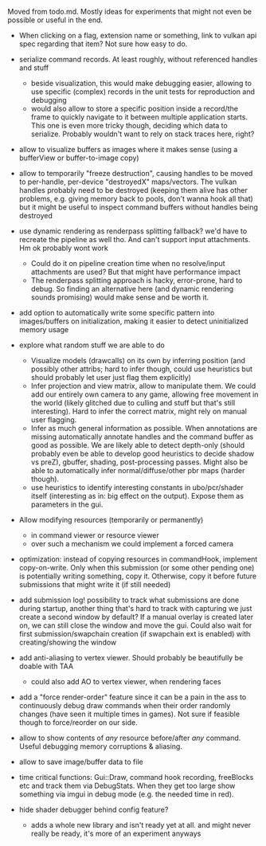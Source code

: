 Moved from todo.md. Mostly ideas for experiments that might not even
be possible or useful in the end.

- When clicking on a flag, extension name or something, link to vulkan api spec
  regarding that item? Not sure how easy to do.
- serialize command records. At least roughly, without referenced handles
  and stuff
  	- beside visualization, this would make debugging easier, allowing
	  to use specific (complex) records in the unit tests for reproduction
	  and debugging
	- would also allow to store a specific position inside a record/the frame
	  to quickly navigate to it between multiple application starts.
	  This one is even more tricky though, deciding which data to serialize.
	  Probably wouldn't want to rely on stack traces here, right?

- allow to visualize buffers as images where it makes sense 
  (using a bufferView or buffer-to-image copy)
- allow to temporarily "freeze destruction", causing handles to be
  moved to per-handle, per-device "destroyedX" maps/vectors.
  The vulkan handles probably need to be destroyed (keeping them alive
  has other problems, e.g. giving memory back to pools, don't wanna
  hook all that) but it might be useful to inspect command buffers without
  handles being destroyed

- use dynamic rendering as renderpass splitting fallback?
  we'd have to recreate the pipeline as well tho. And can't support
  input attachments. Hm ok probably wont work
  	- Could do it on pipeline creation time when no resolve/input
	  attachments are used? But that might have performance impact
	- The renderpass splitting approach is hacky, error-prone, hard
	  to debug. So finding an alternative here (and dynamic rendering
	  sounds promising) would make sense and be worth it.

- add option to automatically write some specific pattern into images/buffers
  on initialization, making it easier to detect uninitialized memory usage

- explore what random stuff we are able to do
	- Visualize models (drawcalls) on its own by inferring
	  position (and possibly other attribs; hard to infer though, could use heuristics
	  but should probably let user just flag them explicitly)
	- Infer projection and view matrix, allow to manipulate them.
	  We could add our entirely own camera to any game, allowing free movement
	  in the world (likely glitched due to culling and stuff but that's still interesting).
	  Hard to infer the correct matrix, might rely on manual user flagging.
	- Infer as much general information as possible. When annotations are
	  missing automatically annotate handles and the command buffer
	  as good as possible. We are likely able to detect depth-only (should probably
	  even be able to develop good heuristics to decide shadow vs preZ), gbuffer,
	  shading, post-processing passes. Might also be able to automatically infer
	  normal/diffuse/other pbr maps (harder though).
	- use heuristics to identify interesting constants in ubo/pcr/shader itself
	  (interesting as in: big effect on the output). Expose them as parameters
	  in the gui.

- Allow modifying resources (temporarily or permanently)
	- in command viewer or resource viewer
	- over such a mechanism we could implement a forced camera

- optimization: instead of copying resources in commandHook, implement
  copy-on-write. Only when this submission (or some other pending one)
  is potentially writing something, copy it. Otherwise, copy it before
  future submissions that might write it (if still needed)

- add submission log! possibility to track what submissions are done
  during startup, another thing that's hard to track with capturing
  we just create a second window by default?
  If a manual overlay is created later on, we can still close the window
  and move the gui. Could also wait for first submission/swapchain
  creation (if swapchain ext is enabled) with creating/showing the window

- add anti-aliasing to vertex viewer. Should probably be beautifully
  be doable with TAA
  	- could also add AO to vertex viewer, when rendering faces

- add a "force render-order" feature since it can be a pain in the ass
  to continuously debug draw commands when their order randomly changes
  (have seen it multiple times in games). Not sure if feasible though to
  force/reorder on our side.

- allow to show contents of *any* resource before/after *any* command.
  Useful debugging memory corruptions & aliasing.

- allow to save image/buffer data to file

- time critical functions: Gui::Draw, command hook recording, freeBlocks etc
  and track them via DebugStats. When they get too large show something
  via imgui in debug mode (e.g. the needed time in red).

- hide shader debugger behind config feature?
	- adds a whole new library and isn't ready yet at all.
	  and might never really be ready, it's more of an experiment anyways
